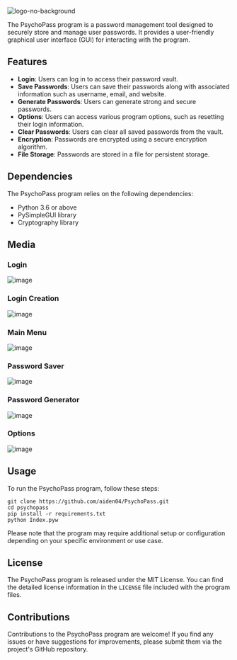 
![logo-no-background](https://github.com/aiden04/PsychoPass/assets/9298623/c8139a9e-9eba-4d9a-b9ab-133785936861)

The PsychoPass program is a password management tool designed to securely store and manage user passwords. It provides a user-friendly graphical user interface (GUI) for interacting with the program.

## Features

- **Login**: Users can log in to access their password vault.
- **Save Passwords**: Users can save their passwords along with associated information such as username, email, and website.
- **Generate Passwords**: Users can generate strong and secure passwords.
- **Options**: Users can access various program options, such as resetting their login information.
- **Clear Passwords**: Users can clear all saved passwords from the vault.
- **Encryption**: Passwords are encrypted using a secure encryption algorithm.
- **File Storage**: Passwords are stored in a file for persistent storage.

## Dependencies

The PsychoPass program relies on the following dependencies:

- Python 3.6 or above
- PySimpleGUI library
- Cryptography library

## Media
### Login
![image](https://github.com/aiden04/PsychoPass/assets/9298623/3149863b-80a9-47fc-b31a-6b6da0b1c9bd)
### Login Creation
![image](https://github.com/aiden04/PsychoPass/assets/9298623/4ac5cb2b-2f18-4eee-98e6-ccab189b2298)
### Main Menu
![image](https://github.com/aiden04/PsychoPass/assets/9298623/5aabc121-b5d5-4f5b-9bd7-a88541df2e20)
### Password Saver
![image](https://github.com/aiden04/PsychoPass/assets/9298623/7c690559-f5ce-4751-bb84-a8490701bae9)
### Password Generator
![image](https://github.com/aiden04/PsychoPass/assets/9298623/54e0824e-e1c6-447e-8ae0-657c14a32547)
### Options
![image](https://github.com/aiden04/PsychoPass/assets/9298623/706fc951-ca52-4543-9d4d-fc67c5949256)

## Usage

To run the PsychoPass program, follow these steps:
```batch
git clone https://github.com/aiden04/PsychoPass.git
cd psychopass
pip install -r requirements.txt
python Index.pyw
```

Please note that the program may require additional setup or configuration depending on your specific environment or use case.

## License

The PsychoPass program is released under the MIT License. You can find the detailed license information in the `LICENSE` file included with the program files.

## Contributions

Contributions to the PsychoPass program are welcome! If you find any issues or have suggestions for improvements, please submit them via the project's GitHub repository.
